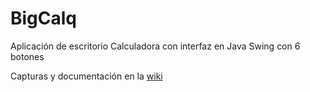 # BigCalq
Aplicación de escritorio Calculadora con interfaz en Java Swing con 6 botones 

Capturas y documentación en la [wiki](https://github.com/crikan/BigCalq/wiki)
